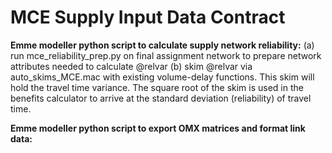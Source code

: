 # MCE Supply Input Data Contract

**Emme modeller python script to calculate supply network reliability:**
(a) run mce_reliability_prep.py on final assignment network to prepare network attributes needed to calculate @relvar
(b) skim @relvar via auto_skims_MCE.mac with existing volume-delay functions. This skim will hold the travel time variance. The square root of the skim is used in the benefits calculator to arrive at the standard deviation (reliability) of travel time.

**Emme modeller python script to export OMX matrices and format link data:**
